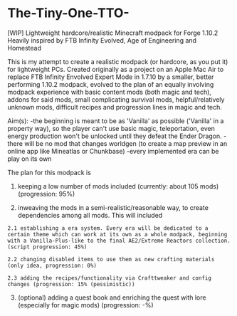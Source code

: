  # The-Tiny-One-TTO-
[WIP] Lightweight hardcore/realistic Minecraft modpack for Forge 1.10.2
Heavily inspired by FTB Infinity Evolved, Age of Engineering and Homestead

This is my attempt to create a realistic modpack (or hardcore, as you put it) for lightweight PCs. Created originally as a project on an Apple Mac Air to replace FTB Infinity Envolved Expert Mode in 1.7.10 by a smaller, better performing 1.10.2 modpack, evolved to the plan of an equally involving modpack experience with basic content mods (both magic and tech), addons for said mods, small complicating survival mods, helpful/relatively unknown mods, difficult recipes and progression lines in magic and tech.

Aim(s):
  -the beginning is meant to be as 'Vanilla' as possible ('Vanilla' in a property way), so the player can't use basic magic,
   teleportation, even energy production won't be unlocked until they defeat the Ender Dragon.
  -there will be no mod that changes worldgen (to create a map preview in an online app like Mineatlas or Chunkbase)
  -every implemented era can be play on its own






The plan for this modpack is
  1. keeping a low number of mods included (currently: about 105 mods) (progression: 95%)
  
  2. inweaving the mods in a semi-realistic/reasonable way, to create dependencies among all mods. 
  This will included
  
    2.1 establishing a era system. Every era will be dedicated to a certain theme which can work at its own as a whole modpack, beginning with a Vanilla-Plus-like to the final AE2/Extreme Reactors collection. (script progression: 45%)
    
    2.2 changing disabled items to use them as new crafting materials (only idea, progression: 0%)
    
    2.3 adding the recipes/functionality via Crafttweaker and config changes (progression: 15% (pessimistic))
  
  3. (optional) adding a quest book and enriching the quest with lore (especially for magic mods) (progression: -%)
